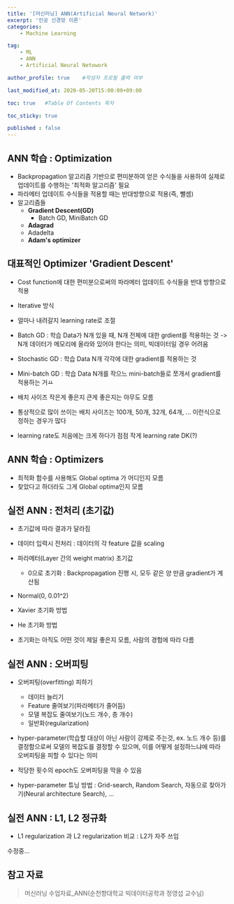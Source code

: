 ```yaml
---
title: '[머신러닝] ANN(Artificial Neural Network)' 
excerpt: '인공 신경망 이론'
categories:
    - Machine Learning

tag:
    - ML
    - ANN
    - Artificial Neural Netowork

author_profile: true    #작성자 프로필 출력 여부

last_modified_at: 2020-05-20T15:00:00+09:00

toc: true   #Table Of Contents 목차 

toc_sticky: true

published : false
---
```


## ANN 학습 : Optimization
- Backpropagation 알고리즘 기반으로 편미분하여 얻은 수식들을 사용하여 실제로 업데이트를 수행하는 '최적화 알고리즘' 필요 
- 파라메터 업데이트 수식들을 적용할 때는 반대방향으로 적용(즉, 뺄셈)
- 알고리즘들
  - __Gradient Descent(GD)__
    - Batch GD, MiniBatch GD
  - __Adagrad__
  - Adadelta
  - __Adam's optimizer__

## 대표적인 Optimizer 'Gradient Descent'
- Cost function에 대한 편미분으로써의 파라메터 업데이트 수식들을 반대 방향으로 적용
- Iterative 방식
- 얼마나 내려갈지 learning rate로 조절

- Batch GD : 학습 Data가 N개 있을 때, N개 전체에 대한 grdient를 적용하는 것 
    -> N개 데이터가 메모리에 올라와 있어야 한다는 의미, 빅데이터일 경우 어려움
- Stochastic GD : 학습 Data N개 각각에 대한 gradient를 적용하는 것
- Mini-batch GD : 학습 Data N개를 작으느 mini-batch들로 쪼개서 gradient를 적용하는 거ㅛ

- 배치 사이즈 작은게 좋은지 큰게 좋은지는 아무도 모름 
- 통상적으로 많이 쓰이는 배치 사이즈는 100개, 50개, 32개, 64개, ... 이런식으로 정하는 경우가 많다
- learning rate도 처음에는 크게 하다가 점점 작게 learning rate DK(?)

## ANN 학습 : Optimizers
- 최적화 함수를 사용해도 Global optima 가 어디인지 모름
- 찾았다고 하더라도 그게 Global optima인지 모름 

## 실전 ANN : 전처리 (초기값)
- 초기값에 따라 결과가 달라짐
- 데이터 입력시 전처리 : 데이터의 각 feature 값을 scaling

- 파라메터(Layer 간의 weight matrix) 초기값
    - 0으로 초기화 : Backpropagation 진행 시, 모두 같은 양 만큼 gradient가 계산됨
- Normal(0, 0.01^2)
- Xavier 초기화 방법
- He 초기화 방법

- 초기화는 아직도 어떤 것이 제일 좋은지 모름,  사람의 경험에 따라 다름

## 실전 ANN : 오버피팅
- 오버피팅(overfitting) 피하기
    - 데이터 늘리기
    - Feature 줄여보기(파라메터가 줄어듬)
    - 모델 복잡도 줄여보기(노드 개수, 층 개수)
    - 일반화(regularization)

- hyper-parameter(학습할 대상이 아닌 사람이 강제로 주는것, ex. 노드 개수 등)를 결정함으로써 모델의 복잡도를 결정할 수 있으며,
이를 어떻게 설정하느냐에 따라 오버피팅을 피할 수 있다는 의미
- 적당한 횟수의 epoch도 오버피팅을 막을 수 있음
- hyper-parameter 튜닝 방법 : Grid-search, Random Search, 자동으로 찾아가기(Neural architecture Search), ...

## 실전 ANN : L1, L2 정규화
- L1 regularization 과 L2 regularization 비교 : L2가 자주 쓰임


수정중...

## 참고 자료
> 머신러닝 수업자료_ANN(순천향대학교 빅데이터공학과 정영섭 교수님)
